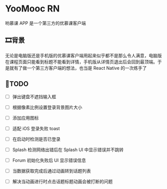 # YooMooc RN

哟慕课 APP 是一个第三方的优慕课客户端

## 🎞背景

无论是电脑版还是手机版的优慕课客户端用起来似乎都不是那么令人满意，电脑版在课程页面只能看到标题不能看到详情，手机版从详情页退出后会回到最顶端。于是就有了做一个第三方客户端的想法，也当是 React Native 的一次练手了

## 📄TODO

- [ ] 弹出键盘不遮挡输入框
- [ ] 根据像素比例设置登录背景图片大小
- [ ] 添加应用图标
- [ ] 适配 iOS 登录失败 toast
- [ ] 在启动时检测是否已登录
- [ ] Splash 检测网络出错后在 Splash UI 中显示错误并不跳转
- [ ] Forum 初始化失败后 UI 显示错误信息
- [ ] 当数据获取完成后通过动画转到话题列表
- [ ] 解决当动画进行时点击话题标题动画会被打断的问题

